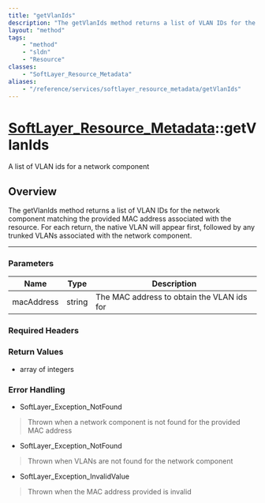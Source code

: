 ```yaml
---
title: "getVlanIds"
description: "The getVlanIds method returns a list of VLAN IDs for the network component matching the provided MAC address associated... "
layout: "method"
tags:
    - "method"
    - "sldn"
    - "Resource"
classes:
    - "SoftLayer_Resource_Metadata"
aliases:
    - "/reference/services/softlayer_resource_metadata/getVlanIds"
---
```

# [SoftLayer_Resource_Metadata](/reference/services/SoftLayer_Resource_Metadata)::getVlanIds


A list of VLAN ids for a network component


## Overview 
The getVlanIds method returns a list of VLAN IDs for the network component matching the provided MAC address associated with the resource. For each return, the native VLAN will appear first, followed by any trunked VLANs associated with the network component. 

-----

### Parameters 
|Name | Type | Description |
| --- | --- | --- |
|macAddress| string| The MAC address to obtain the VLAN ids for|


### Required Headers


### Return Values
* array of integers



### Error Handling

* SoftLayer_Exception_NotFound 

> Thrown when a network component is not found for the provided MAC address 

* SoftLayer_Exception_NotFound 

> Thrown when VLANs are not found for the network component 

* SoftLayer_Exception_InvalidValue 

> Thrown when the MAC address provided is invalid 



